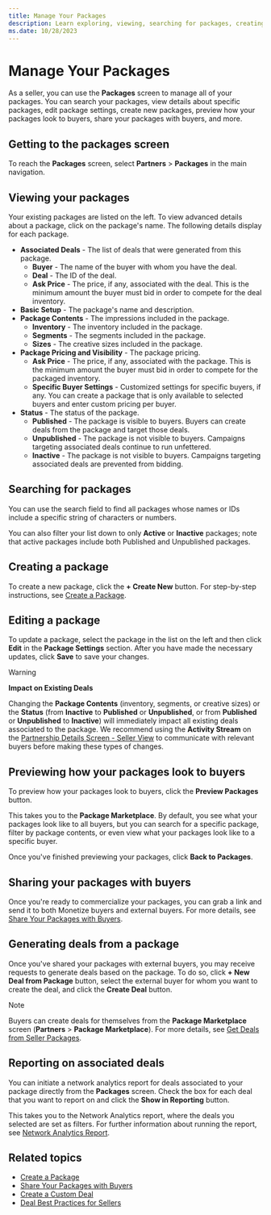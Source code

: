 ```yaml
---
title: Manage Your Packages
description: Learn exploring, viewing, searching for packages, creating packages, editing packages on the Package screen,  
ms.date: 10/28/2023
---
```



# Manage Your Packages

As a seller, you can use the **Packages**
screen to manage all of your packages. You can search your packages,
view details about specific packages, edit package settings, create new
packages, preview how your packages look to buyers, share your packages
with buyers, and more.

## Getting to the packages screen

To reach the **Packages** screen,
select
**Partners**
\> **Packages** in the main
navigation.

## Viewing your packages

Your existing packages are listed on the left. To view advanced details
about a package, click on the package's name. The following details
display for each package.

- **Associated Deals** - The list of deals
  that were generated from this package.
  - **Buyer** - The name of the buyer with
    whom you have the deal.
  - **Deal** - The ID of the deal.
  - **Ask Price** - The price, if any,
    associated with the deal. This is the minimum amount the buyer must
    bid in order to compete for the deal inventory.
- **Basic Setup** - The package's name and
  description.
- **Package Contents** - The impressions
  included in the package.
  - **Inventory** - The inventory included
    in the package.
  - **Segments** - The segments included
    in the package.
  - **Sizes** - The creative sizes
    included in the package.
- **Package Pricing and Visibility** - The
  package pricing.
  - **Ask Price** - The price, if any,
    associated with the package. This is the minimum amount the buyer
    must bid in order to compete for the packaged inventory.
  - **Specific Buyer Settings** -
    Customized settings for specific buyers, if any. You can create a
    package that is only available to selected buyers and enter custom
    pricing per buyer.
- **Status** - The status of the package.
  - **Published** - The package is visible
    to buyers. Buyers can create deals from the package and target those
    deals.
  - **Unpublished** - The package is not
    visible to buyers. Campaigns targeting associated deals continue to
    run unfettered.
  - **Inactive** - The package is not
    visible to buyers. Campaigns targeting associated deals are
    prevented from bidding.

## Searching for packages

You can use the search field to find all packages whose names or IDs
include a specific string of characters or numbers.

You can also filter your list down to only
**Active** or
**Inactive** packages; note that active
packages include both Published and Unpublished packages.

## Creating a package

To create a new package, click the **+ Create
New** button. For step-by-step instructions, see [Create a Package](create-a-package.md).

## Editing a package

To update a package, select the package in the list on the left and then
click **Edit** in the
**Package Settings** section. After you
have made the necessary updates, click
**Save** to save your changes.

> [!WARNING]
> **Impact on Existing Deals**
>
> Changing the **Package Contents** (inventory, segments, or creative sizes) or the **Status** (from **Inactive** to **Published** or **Unpublished**, or from **Published** or **Unpublished** to **Inactive**) will immediately impact all existing deals associated to the package. We recommend using the **Activity Stream** on the [Partnership Details Screen - Seller View](partnership-details-screen-seller-view.md) to communicate with relevant buyers before making these types of changes.

## Previewing how your packages look to buyers

To preview how your packages look to buyers, click the
**Preview Packages** button.

This takes you to the **Package
Marketplace**. By default, you see what your packages look like to
all buyers, but you can search for a specific package, filter by package
contents, or even view what your packages look like to a specific buyer.

Once you've finished previewing your packages, click
**Back to Packages**.

## Sharing your packages with buyers

Once you're ready to commercialize your packages, you can grab a link
and send it to both Monetize buyers and external
buyers. For more details, see [Share Your Packages with Buyers](share-your-packages-with-buyers.md).

## Generating deals from a package

Once you've shared your packages with external buyers, you may receive
requests to generate deals based on the package. To do so, click
**+ New Deal from Package** button, select
the external buyer for whom you want to create the deal, and click the
**Create Deal** button.

> [!NOTE]
> Buyers can create deals for themselves from the **Package Marketplace** screen
(**Partners** \> **Package Marketplace**). For
more details, see [Get Deals from Seller Packages](get-deals-from-seller-packages.md).

## Reporting on associated deals

You can initiate a network analytics report for deals associated to your
package directly from the **Packages**
screen. Check the box for each deal that you want to report on and click
the **Show in Reporting** button.

This takes you to the Network Analytics report, where the deals you
selected are set as filters. For further information about running the
report, see [Network Analytics Report](network-analytics-report.md).

## Related topics

- [Create a Package](create-a-package.md)
- [Share Your Packages with Buyers](share-your-packages-with-buyers.md)
- [Create a Custom Deal](create-a-custom-deal.md)
- [Deal Best Practices for Sellers](deal-best-practices-for-sellers.md)